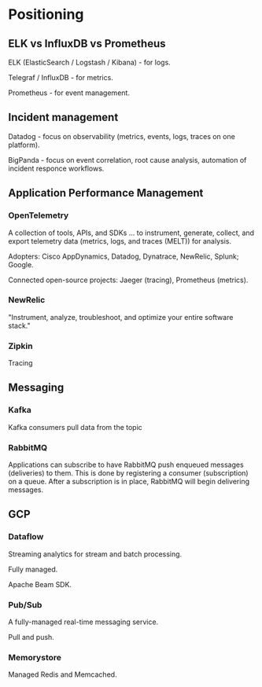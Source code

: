 # Positioning

## ELK vs InfluxDB vs Prometheus

ELK (ElasticSearch / Logstash / Kibana) - for logs.

Telegraf / InfluxDB - for metrics.

Prometheus - for event management.


## Incident management
Datadog - focus on observability (metrics, events, logs, traces on one platform).

BigPanda - focus on event correlation, root cause analysis, automation of
incident responce workflows.


## Application Performance Management

### OpenTelemetry
A collection of tools, APIs, and SDKs ... to instrument, generate, collect, and export telemetry data (metrics, logs, and traces (MELT)) for analysis.

Adopters: Cisco AppDynamics, Datadog, Dynatrace, NewRelic, Splunk; Google.

Connected open-source projects: Jaeger (tracing), Prometheus (metrics).


### NewRelic
"Instrument, analyze, troubleshoot, and optimize your entire software stack."

### Zipkin
Tracing


## Messaging

### Kafka
Kafka consumers pull data from the topic

### RabbitMQ
Applications can subscribe to have RabbitMQ push enqueued messages (deliveries) to them.
This is done by registering a consumer (subscription) on a queue.
After a subscription is in place, RabbitMQ will begin delivering messages.


## GCP

### Dataflow
Streaming analytics for stream and batch processing.

Fully managed.

Apache Beam SDK.

### Pub/Sub
A fully-managed real-time messaging service.

Pull and push.

### Memorystore
Managed Redis and Memcached.
